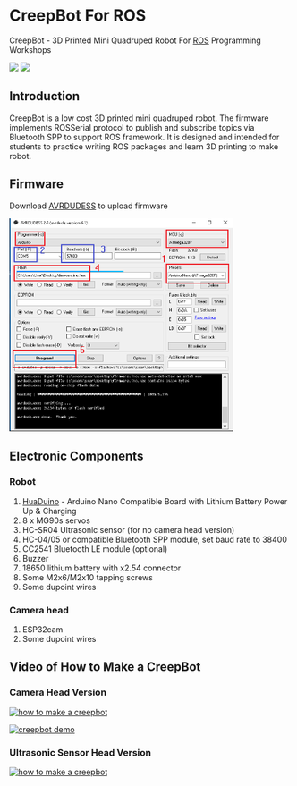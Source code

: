 # CreepBot For ROS
CreepBot - 3D Printed Mini Quadruped Robot For [ROS](https://ros.org/) Programming Workshops

<img src="wiki/creepbot2.png" width="400">
<img src="wiki/creepbot1.png" width="400">

## Introduction

CreepBot is a low cost 3D printed mini quadruped robot. The firmware implements ROSSerial protocol to publish and subscribe topics 
via Bluetooth SPP to support ROS framework. It is designed and intended for students to practice writing ROS packages and learn 3D printing to make robot.

## Firmware

Download [AVRDUDESS](https://blog.zakkemble.net/avrdudess-a-gui-for-avrdude/) to upload firmware

<img src="wiki/AVRDUDESS-2.4.png" width="400">

## Electronic Components
### Robot
<ol>
  <li><a href="https://youtu.be/woJ8mIrGqf4?si=4_YU_JZL80stXMVt" target=_blank>HuaDuino</a> - Arduino Nano Compatible Board with Lithium Battery Power Up & Charging</li>
  <li>8 x MG90s servos</li>
  <li>HC-SR04 Ultrasonic sensor (for no camera head version)</li>
  <li>HC-04/05 or compatible Bluetooth SPP module, set baud rate to 38400
  <li>CC2541 Bluetooth LE module (optional)</li>
  <li>Buzzer</li>
  <li>18650 lithium battery with x2.54 connector</li>
  <li>Some M2x6/M2x10 tapping screws</li>
  <li>Some dupoint wires</li>
</ol>

### Camera head
  <ol>
    <li>ESP32cam</li>
    <li>Some dupoint wires</li>
  </ol>

## Video of How to Make a CreepBot
### Camera Head Version
[![how to make a creepbot](https://img.youtube.com/vi/wkgwL2prcCM/0.jpg)](https://www.youtube.com/watch?v=wkgwL2prcCM)

[![creepbot demo](https://img.youtube.com/vi/PgKKCWNNcuk/0.jpg)](https://www.youtube.com/watch?v=PgKKCWNNcuk)

### Ultrasonic Sensor Head Version
[![how to make a creepbot](https://img.youtube.com/vi/LDjwKNZhbA8/0.jpg)](https://www.youtube.com/watch?v=LDjwKNZhbA8)
